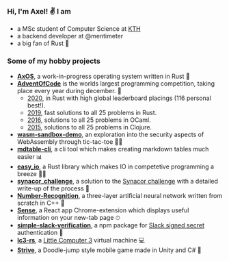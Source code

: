 ### Hi, I'm Axel! ✌️ I am
- a MSc student of Computer Science at [KTH](https://www.kth.se/en)
- a backend developer at @mentimeter
- a big fan of Rust 🦀

### Some of my hobby projects
- [**AxOS**](https://github.com/AxlLind/AxOS), a work-in-progress operating system written in Rust 🦀
- [**AdventOfCode**](https://adventofcode.com/) is the worlds largest programming competition, taking place every year during december. 🎄
  - [2020](https://github.com/AxlLind/AdventOfCode2020), in Rust with high global leaderboard placings (116 personal best!).
  - [2019](https://github.com/AxlLind/AdventOfCode2019), fast solutions to all 25 problems in Rust.
  - [2016](https://github.com/AxlLind/AdventOfCode2016), solutions to all 25 problems in OCaml.
  - [2015](https://github.com/AxlLind/AdventOfCode2015), solutions to all 25 problems in Clojure.
- [**wasm-sandbox-demo**](https://github.com/AxlLind/wasm-sandbox-demo), an exploration into the security aspects of WebAssembly through tic-tac-toe 🕵️‍♀️
- [**mdtable-cli**](https://github.com/AxlLind/mdtable-cli), a cli tool which makes creating markdown tables much easier 📊
- [**easy_io**](https://github.com/AxlLind/easy_io), a Rust library which makes IO in competetive programming a breeze 🏃‍♀️
- [**synacor_challenge**](https://github.com/AxlLind/synacor_challenge), a solution to the [Synacor challenge](https://challenge.synacor.com/) with a detailed write-up of the process 🍻
- [**Number-Recognition**](https://github.com/AxlLind/Number-Recognition), a three-layer artificial neural network written from scratch in C++ 🤖
- [**Sense**](https://github.com/AxlLind/Sense), a React app Chrome-extension which displays useful information on your new-tab page ⏱
- [**simple-slack-verification**](https://github.com/AxlLind/simple-slack-verification), a npm package for [Slack signed secret](https://api.slack.com/authentication/verifying-requests-from-slack) authentication 🔐
- [**lc3-rs**](https://github.com/AxlLind/lc3-rs), a [Little Computer 3](https://en.wikipedia.org/wiki/Little_Computer_3) virtual machine 💻
- [**Strive**](https://github.com/AxlLind/Strive), a Doodle-jump style mobile game made in Unity and C# 📱
